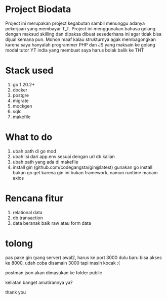 # Project Biodata

Project ini merupakan project kegabutan sambil menunggu adanya pekerjaan yang membayar T_T. Project ini menggunakan bahasa golang dengan maksud skilling dan dipaksa dibuat sesederhana ini agar tidak bisa dijual kemana pun. Mohon maaf kalau strukturnya agak membagongkan karena saya hanyalah programmer PHP dan JS yang maksain ke golang modal tutor YT india yang membuat saya harus bolak balik ke THT

# Stack used

1. go 1.20.2+
2. docker
3. postgre
4. migrate
5. mockgen
6. sqlc
7. makefile

# What to do

1. ubah path di go mod
2. ubah isi dari app.env sesuai dengan url db kalian
3. ubah path yang ada di makefile
4. install gin (github.com/codegangsta/gin@latest) gunakan go install bukan go get karena gin ini bukan framework, namun runtime macam axios

# Rencana fitur

1. relational data
2. db transaction
3. data beranak baik raw atau form data

# tolong

pas pake gin (yang server) awal2, harus ke port 3000 dulu baru bisa akses ke 8000, udah coba disamain 3000 tapi masih kocak :(

postman json akan dimasukan ke folder public

keliatan banget amatirannya ya?

thank you
